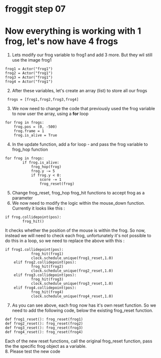 # froggit step 07

# Now everything is working with 1 frog, let's now have 4 frogs
  
1. Lets modify our frog variable to frog1 and add 3 more. But they wil still use the image frog1 
```
frog1 = Actor("frog1")
frog2 = Actor("frog1")
frog3 = Actor("frog1")
frog4 = Actor("frog1")
```
2. After these variables, let's create an array (list) to store all our frogs
```
 frogs = [frog1,frog2,frog3,frog4]
```
3. We now need to change the code that previously used the frog variable to now user the array, using a **for** loop 
```
for frog in frogs:
    frog.pos = (0, -500)
    frog.frame = 1
    frog.is_alive = True
```
4. In the update function, add a for loop - and pass the frog variable to frog_hop function
```
for frog in frogs:
        if frog.is_alive:
            frog_hop(frog)
            frog.y -= 5
            if frog.y < 0:
                score -= 1
                frog_reset(frog)
```
5. Change frog_reset, frog_hop frog_hit functions to accept frog as a parameter
6. We now need to modify the logic within the mouse_down function. Currently it looks like this :
```
if frog.collidepoint(pos):
        frog_hit()
```
It checks whether the position of the mouse is within the frog.
So now, instead we will need to check each frog, unfortunately it's not possible to do this in a loop, so we need to replace the above with this :
```
if frog1.collidepoint(pos):
            frog_hit(frog1)
            clock.schedule_unique(frog1_reset,1.0)
    elif frog2.collidepoint(pos):
            frog_hit(frog2)
            clock.schedule_unique(frog2_reset,1.0)
    elif frog3.collidepoint(pos):
            frog_hit(frog3)
            clock.schedule_unique(frog3_reset,1.0)
    elif frog4.collidepoint(pos):
            frog_hit(frog4)
            clock.schedule_unique(frog4_reset,1.0)
```
7. As you can see above, each frog now has it's own reset function. So we need to add the following code, below the existing frog_reset function.
```
def frog1_reset(): frog_reset(frog1)
def frog2_reset(): frog_reset(frog2)
def frog3_reset(): frog_reset(frog3)
def frog4_reset(): frog_reset(frog4)
```
Each of the new reset functions, call the original frog_reset function, pass the the specific frog object as a variable.  
8. Please test the new code

